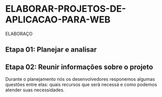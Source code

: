 # ELABORAR-PROJETOS-DE-APLICACAO-PARA-WEB
ELABORAÇO

## Etapa 01: Planejar e analisar
## Etapa 02: Reunir informações sobre o projeto
Durante o planejamento nós os desenvolvedores responemos algumas questões entre elas: quais recursos que serã necessá e como podemos atender suas necessidades.
